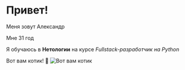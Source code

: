 # Привет! 

Меня зовут Александр

Мне 31 год

Я обучаюсь в **Нетологии** на курсе _Fullstack-разработчик на Python_

Вот вам котик! :rofl:
![Вот вам котик](https://mobimg.b-cdn.net/v3/fetch/2c/2c38ec7c72e3d0094f591d6f735a3b8e.jpeg)